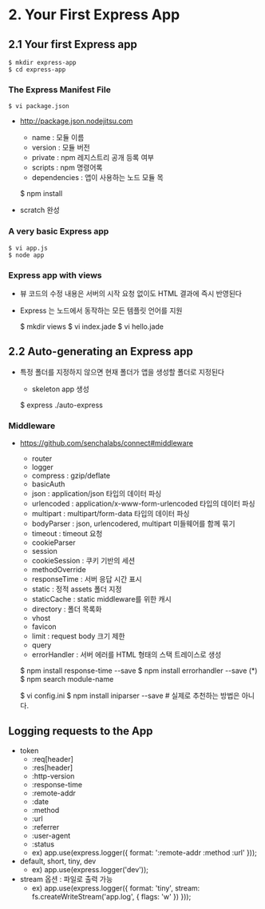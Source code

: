 # 2. Your First Express App


## 2.1 Your first Express app

    $ mkdir express-app
    $ cd express-app

    
### The Express Manifest File
    $ vi package.json

- http://package.json.nodejitsu.com
    - name : 모듈 이름
    - version : 모듈 버전
    - private : npm 레지스트리 공개 등록 여부
    - scripts : npm 명령어록
    - dependencies : 앱이 사용하는 노드 모듈 목


    $ npm install

- scratch 완성

### A very basic Express app
    $ vi app.js
    $ node app

### Express app with views
- 뷰 코드의 수정 내용은 서버의 시작 요청 없이도 HTML 결과에 즉시 반영된다
- Express 는 노드에서 동작하는 모든 템플릿 언어를 지원 


    $ mkdir views
    $ vi index.jade
    $ vi hello.jade

## 2.2 Auto-generating an Express app
- 특정 폴더를 지정하지 않으면 현재 폴더가 앱을 생성할 폴더로 지정된다
    - skeleton app 생성 


    $ express ./auto-express

### Middleware
- https://github.com/senchalabs/connect#middleware
    - router
    - logger
    - compress : gzip/deflate
    - basicAuth
    - json : application/json 타입의 데이터 파싱
    - urlencoded : application/x-www-form-urlencoded 타입의 데이터 파싱
    - multipart : multipart/form-data 타입의 데이터 파싱
    - bodyParser : json, urlencodered, multipart 미들웨어를 함께 묶기
    - timeout : timeout 요청 
    - cookieParser
    - session
    - cookieSession : 쿠키 기반의 세션
    - methodOverride
    - responseTime : 서버 응답 시간 표시
    - static : 정적 assets 폴더 지정
    - staticCache : static middleware를 위한 캐시
    - directory : 폴더 목록화
    - vhost
    - favicon
    - limit : request body 크기 제한
    - query
    - errorHandler : 서버 에러를 HTML 형태의 스택 트레이스로 생성


    $ npm install response-time --save
    $ npm install errorhandler --save
    (*) $ npm search module-name

    $ vi config.ini
    $ npm install iniparser --save  # 실제로 추천하는 방법은 아니다. 
    
## Logging requests to the App
- token
    - :req[header]
    - :res[header]
    - :http-version
    - :response-time
    - :remote-addr
    - :date
    - :method
    - :url
    - :referrer
    - :user-agent
    - :status
    - ex) app.use(express.logger({ format: ':remote-addr :method :url' }));
- default, short, tiny, dev
    - ex) app.use(express.logger('dev'));
- stream 옵션 : 파일로 출력 가능
    - ex) app.use(express.logger({ format: 'tiny',
                                   stream: fs.createWriteStream('app.log', { flags: 'w' })
                                }));